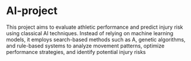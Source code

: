 # AI-project
This project aims to evaluate athletic performance and predict injury risk using classical AI techniques. Instead of relying on machine learning models, it employs search-based methods such as A, genetic algorithms, and rule-based systems to analyze movement patterns, optimize performance strategies, and identify potential injury risks
